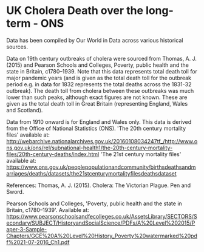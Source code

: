 # UK Cholera Death over the long-term - ONS

Data has been compiled by Our World in Data across various historical sources.

Data on 19th century outbreaks of cholera were sourced from Thomas, A. J. (2015) and Pearson Schools and Colleges, Poverty, public health and the state in Britain, c1780–1939. Note that this data represents total death toll for major pandemic years (and is given as the total death toll for the outbreak period e.g. in data for 1832 represents the total deaths across the 1831-32 outbreak). The death toll from cholera between these outbreaks was much lower than such peaks, although exact figures are not known. These are given as the total death toll in Great Britain (representing England, Wales and Scotland).


Data from 1910 onward is for England and Wales only. This data is derived from the Office of National Statistics (ONS). 
'The 20th century mortality files' available at: http://webarchive.nationalarchives.gov.uk/20160108034247tf_/http://www.ons.gov.uk/ons/rel/subnational-health1/the-20th-century-mortality-files/20th-century-deaths/index.html
'The 21st century mortality files' available at: https://www.ons.gov.uk/peoplepopulationandcommunity/birthsdeathsandmarriages/deaths/datasets/the21stcenturymortalityfilesdeathsdataset

References:
Thomas, A. J. (2015). Cholera: The Victorian Plague. Pen and Sword.

Pearson Schools and Colleges, 'Poverty, public health and the state in Britain, c1780–1939'. Available at: https://www.pearsonschoolsandfecolleges.co.uk/AssetsLibrary/SECTORS/Secondary/SUBJECT/HistoryandSocialScience/PDFs/A%20Level%202015/Paper-3-Sample-Chapters/GCE%20A%20Level%20History_Poverty%20watermarked%20pdf%2021-07-2016_Ch1.pdf